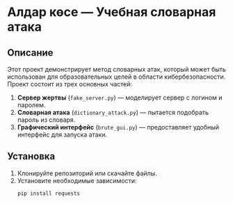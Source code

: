 # Алдар көсе — Учебная словарная атака

## Описание
Этот проект демонстрирует метод словарных атак, который может быть использован для образовательных целей в области кибербезопасности. Проект состоит из трех основных частей:

1. **Сервер жертвы** (`fake_server.py`) — моделирует сервер с логином и паролем.
2. **Словарная атака** (`dictionary_attack.py`) — пытается подобрать пароль из словаря.
3. **Графический интерфейс** (`brute_gui.py`) — предоставляет удобный интерфейс для запуска атаки.

## Установка
1. Клонируйте репозиторий или скачайте файлы.
2. Установите необходимые зависимости:
   ```bash
   pip install requests
